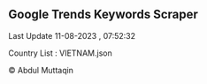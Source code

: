 

## Google Trends Keywords Scraper 
 
Last Update 11-08-2023 , 07:52:32

Country List :
VIETNAM.json



© Abdul Muttaqin 
